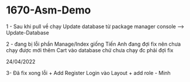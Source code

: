 # 1670-Asm-Demo

1 - Sau khi pull về chạy Update database từ package manager console --> Update-Database

2 - đang bị lỗi phần Manage/Index giống Tiến Anh đang đợi fix nên chưa chạy được mới thêm Cart vào database chứ chưa chạy đc phải đợi fix

24/04/2022

3- Đã fix xong lỗi + Add Register Login vào Layout + add role - Minh
